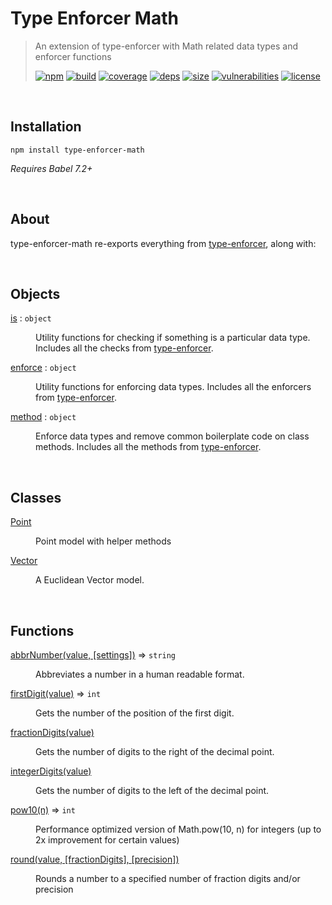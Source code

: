 # Type Enforcer Math

> An extension of type-enforcer with Math related data types and enforcer functions
>
> [![npm][npm]][npm-url]
[![build][build]][build-url]
[![coverage][coverage]][coverage-url]
[![deps][deps]][deps-url]
[![size][size]][size-url]
[![vulnerabilities][vulnerabilities]][vulnerabilities-url]
[![license][license]][license-url]

<br><a name="Installation"></a>

## Installation
```
npm install type-enforcer-math
```
_Requires Babel 7.2+_

<br><a name="About"></a>

## About
type-enforcer-math re-exports everything from [type-enforcer](https://github.com/DarrenPaulWright/type-enforcer), along with:


<br>

## Objects

<dl>
<dt><a href="docs/is.md">is</a> : <code>object</code></dt>
<dd><p>Utility functions for checking if something is a particular data type. Includes all the checks from <a href="https://github.com/DarrenPaulWright/type-enforcer">type-enforcer</a>.</p>
</dd>
<dt><a href="docs/enforce.md">enforce</a> : <code>object</code></dt>
<dd><p>Utility functions for enforcing data types. Includes all the enforcers from <a href="https://github.com/DarrenPaulWright/type-enforcer">type-enforcer</a>.</p>
</dd>
<dt><a href="docs/method.md">method</a> : <code>object</code></dt>
<dd><p>Enforce data types and remove common boilerplate code on class methods. Includes all the methods from <a href="https://github.com/DarrenPaulWright/type-enforcer">type-enforcer</a>.</p>
</dd>
</dl>

<br>

## Classes

<dl>
<dt><a href="docs/Point.md">Point</a></dt>
<dd><p>Point model with helper methods</p>
</dd>
<dt><a href="docs/Vector.md">Vector</a></dt>
<dd><p>A Euclidean Vector model.</p>
</dd>
</dl>

<br>

## Functions

<dl>
<dt><a href="docs/abbrNumber.md">abbrNumber(value, [settings])</a> ⇒ <code>string</code></dt>
<dd><p>Abbreviates a number in a human readable format.</p>
</dd>
<dt><a href="docs/firstDigit.md">firstDigit(value)</a> ⇒ <code>int</code></dt>
<dd><p>Gets the number of the position of the first digit.</p>
</dd>
<dt><a href="docs/fractionDigits.md">fractionDigits(value)</a></dt>
<dd><p>Gets the number of digits to the right of the decimal point.</p>
</dd>
<dt><a href="docs/integerDigits.md">integerDigits(value)</a></dt>
<dd><p>Gets the number of digits to the left of the decimal point.</p>
</dd>
<dt><a href="docs/pow10.md">pow10(n)</a> ⇒ <code>int</code></dt>
<dd><p>Performance optimized version of Math.pow(10, n) for integers (up to 2x improvement for certain values)</p>
</dd>
<dt><a href="docs/round.md">round(value, [fractionDigits], [precision])</a></dt>
<dd><p>Rounds a number to a specified number of fraction digits and/or precision</p>
</dd>
</dl>

[npm]: https://img.shields.io/npm/v/type-enforcer-math.svg
[npm-url]: https://npmjs.com/package/type-enforcer-math
[build]: https://travis-ci.org/DarrenPaulWright/type-enforcer-math.svg?branch&#x3D;master
[build-url]: https://travis-ci.org/DarrenPaulWright/type-enforcer-math
[coverage]: https://coveralls.io/repos/github/DarrenPaulWright/type-enforcer-math/badge.svg?branch&#x3D;master
[coverage-url]: https://coveralls.io/github/DarrenPaulWright/type-enforcer-math?branch&#x3D;master
[deps]: https://david-dm.org/darrenpaulwright/type-enforcer-math.svg
[deps-url]: https://david-dm.org/darrenpaulwright/type-enforcer-math
[size]: https://packagephobia.now.sh/badge?p&#x3D;type-enforcer-math
[size-url]: https://packagephobia.now.sh/result?p&#x3D;type-enforcer-math
[vulnerabilities]: https://snyk.io/test/github/DarrenPaulWright/type-enforcer-math/badge.svg?targetFile&#x3D;package.json
[vulnerabilities-url]: https://snyk.io/test/github/DarrenPaulWright/type-enforcer-math?targetFile&#x3D;package.json
[license]: https://img.shields.io/github/license/DarrenPaulWright/type-enforcer-math.svg
[license-url]: https://npmjs.com/package/type-enforcer-math/LICENSE.md
